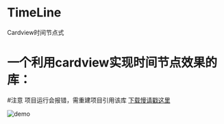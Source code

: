 # TimeLine
Cardview时间节点式

一个利用cardview实现时间节点效果的库：
===========================

#注意
项目运行会报错，需重建项目引用该库
[下载慢请戳这里](https://coding.net/u/huguodong/p/TimeLine/git)

![demo](https://github.com/huguodong/TimeLine/raw/master/demo.png”)
